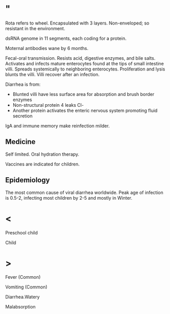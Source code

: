 # "

Rota refers to wheel.
Encapsulated with 3 layers.
Non-enveloped; so resistant in the environment.

dsRNA genome in 11 segments, each coding for a protein.

Moternal antibodies wane by 6 months.

Fecal-oral transmission.
Resists acid, digestive enzymes, and bile salts.
Activates and infects mature enterocytes found at the tips of small intestine villi.
Spreads systemically to neighboring enterocytes.
Proliferation and lysis blunts the villi.
Villi recover after an infection.

Diarrhea is from:

- Blunted villi have less surface area for absorption and brush border enzymes
- Non-structural protein 4 leaks Cl-
- Another protein activates the enteric nervous system promoting fluid secretion

IgA and immune memory make reinfection milder.

## Medicine

Self limited.
Oral hydration therapy.

Vaccines are indicated for children.

## Epidemiology

The most common cause of viral diarrhea worldwide.
Peak age of infection is 0.5-2, infecting most children by 2-5 and mostly in Winter.

# <

Preschool child

Child

# >

Fever
(Common)

Vomiting
(Common)

Diarrhea.Watery

Malabsorption
